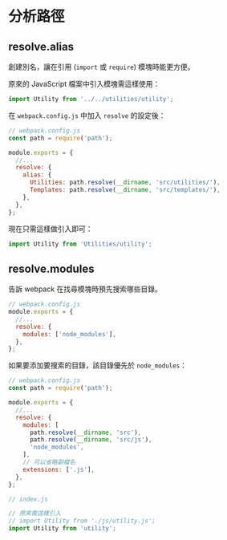 # 分析路徑

## resolve.alias

創建別名，讓在引用 (`import` 或 `require`) 模塊時能更方便。

原來的 JavaScript 檔案中引入模塊需這樣使用：

```js
import Utility from '../../utilities/utility';
```

在 `webpack.config.js` 中加入 `resolve` 的設定後：

```js
// webpack.config.js
const path = require('path');

module.exports = {
  //...
  resolve: {
    alias: {
      Utilities: path.resolve(__dirname, 'src/utilities/'),
      Templates: path.resolve(__dirname, 'src/templates/'),
    },
  },
};
```

現在只需這樣做引入即可：

```js
import Utility from 'Utilities/utility';
```

## resolve.modules

告訴 webpack 在找尋模塊時預先搜索哪些目錄。

```js
// webpack.config.js
module.exports = {
  //...
  resolve: {
    modules: ['node_modules'],
  },
};
```

如果要添加要搜索的目錄，該目錄優先於 `node_modules`：

```js
// webpack.config.js
const path = require('path');

module.exports = {
  //...
  resolve: {
    modules: [
      path.resolve(__dirname, 'src'),
      path.resolve(__dirname, 'src/js'),
      'node_modules',
    ],
    // 可以省略副檔名
    extensions: ['.js'],
  },
};
```

```js
// index.js

// 原來需這樣引入
// import Utility from './js/utility.js';
import Utility from 'utility';
```

